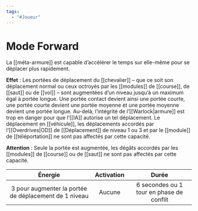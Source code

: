 ```yaml
---
tags:
  - "#Joueur"
---
```

# Mode Forward

La [[méta-armure]] est capable d’accélérer le temps sur elle-même pour se déplacer plus rapidement.

**Effet** : Les portées de déplacement du [[chevalier]] – que ce soit son déplacement normal ou ceux octroyés par les [[modules]] de [[course]], de [[saut]] ou de [[vol]] – sont augmentées d’un niveau jusqu’à un maximum égal à portée longue. Une portée contact devient ainsi une portée courte, une portée courte devient une portée moyenne et une portée moyenne devient une portée longue. Au-delà, l’intégrité de l’[[Warlock|armure]] est trop en danger pour que l’[[IA]] autorise un tel déplacement. Le déplacement en [[véhicule]], les déplacements accordés par l’[[Overdrives|OD]] de [[Déplacement]] de niveau 1 ou 3 et par le [[module]] de [[téléportation]] ne sont pas affectés par cette capacité.

**Attention** : Seule la portée est augmentée, les dégâts accordés par les [[modules]] de [[course]] ou de [[saut]] ne sont pas affectés par cette capacité.

|                        Énergie                        | Activation |                  Durée                   |
| :---------------------------------------------------: | :--------: | :--------------------------------------: |
| 3 pour augmenter la portée de déplacement de 1 niveau |   Aucune   | 6 secondes ou 1 tour en phase de conflit |
